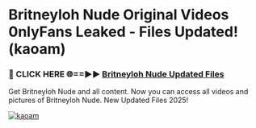 # Britneyloh Nude Original Videos 0nlyFans Leaked - Files Updated! (kaoam)

<h3>🔴 CLICK HERE 🌐==►► <a href="https://tinyurl.com/yrmya6cz" rel="nofollow">Britneyloh Nude Updated Files</a></h3>

Get Britneyloh Nude and all content. Now you can access all videos and pictures of Britneyloh Nude. New Updated Files 2025!

[![kaoam](https://i.imgur.com/FMdXYCs.gif)](https://tinyurl.com/yrmya6cz)
